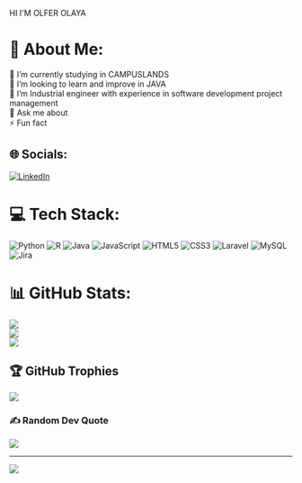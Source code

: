 HI I'M OLFER OLAYA
[](https://user-images.githubusercontent.com/74038190/212749168-86d6c7ab-98da-409b-998f-c5b74721badd.gif)
# 💫 About Me:
🔭 I’m currently studying in CAMPUSLANDS<br>👯 I’m looking to learn and improve in JAVA<br>🤝 I’m Industrial engineer with experience in software development project management<br>💬 Ask me about<br>⚡ Fun fact


## 🌐 Socials:
[![LinkedIn](https://img.shields.io/badge/LinkedIn-%230077B5.svg?logo=linkedin&logoColor=white)](https://linkedin.com/in/https://co.linkedin.com/in/olfer-efrain-olaya-suarez-29663a169) 

# 💻 Tech Stack:
![Python](https://img.shields.io/badge/python-3670A0?style=for-the-badge&logo=python&logoColor=ffdd54) ![R](https://img.shields.io/badge/r-%23276DC3.svg?style=for-the-badge&logo=r&logoColor=white) ![Java](https://img.shields.io/badge/java-%23ED8B00.svg?style=for-the-badge&logo=openjdk&logoColor=white) ![JavaScript](https://img.shields.io/badge/javascript-%23323330.svg?style=for-the-badge&logo=javascript&logoColor=%23F7DF1E) ![HTML5](https://img.shields.io/badge/html5-%23E34F26.svg?style=for-the-badge&logo=html5&logoColor=white) ![CSS3](https://img.shields.io/badge/css3-%231572B6.svg?style=for-the-badge&logo=css3&logoColor=white) ![Laravel](https://img.shields.io/badge/laravel-%23FF2D20.svg?style=for-the-badge&logo=laravel&logoColor=white) ![MySQL](https://img.shields.io/badge/mysql-%2300000f.svg?style=for-the-badge&logo=mysql&logoColor=white) ![Jira](https://img.shields.io/badge/jira-%230A0FFF.svg?style=for-the-badge&logo=jira&logoColor=white)
# 📊 GitHub Stats:
![](https://github-readme-stats.vercel.app/api?username=olferios&theme=dark&hide_border=false&include_all_commits=true&count_private=false)<br/>
![](https://github-readme-streak-stats.herokuapp.com/?user=olferios&theme=dark&hide_border=false)<br/>
![](https://github-readme-stats.vercel.app/api/top-langs/?username=olferios&theme=dark&hide_border=false&include_all_commits=true&count_private=false&layout=compact)

## 🏆 GitHub Trophies
![](https://github-profile-trophy.vercel.app/?username=olferios&theme=discord&no-frame=true&no-bg=false&margin-w=4)

### ✍️ Random Dev Quote
![](https://quotes-github-readme.vercel.app/api?type=horizontal&theme=radical)

---
[![](https://visitcount.itsvg.in/api?id=olferios&icon=4&color=4)](https://visitcount.itsvg.in)

<!-- Proudly created with GPRM ( https://gprm.itsvg.in ) -->
